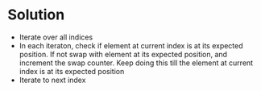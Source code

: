 # Solution

- Iterate over all indices
- In each iteraton, check if element at current index is at its expected position. If not swap with element at its expected position, and increment the swap counter. Keep doing this till the element at current index is at its expected position
- Iterate to next index
